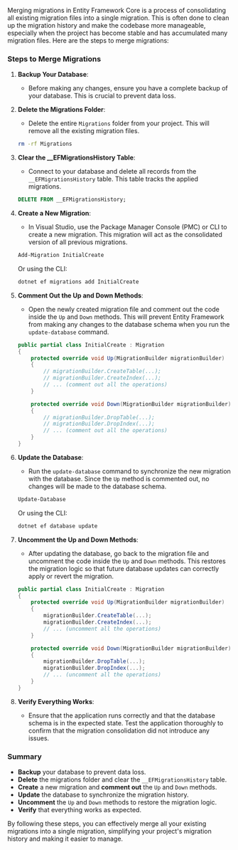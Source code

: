 Merging migrations in Entity Framework Core is a process of consolidating all existing migration files into a single migration. This is often done to clean up the migration history and make the codebase more manageable, especially when the project has become stable and has accumulated many migration files. Here are the steps to merge migrations:

### Steps to Merge Migrations

1. **Backup Your Database**:
   - Before making any changes, ensure you have a complete backup of your database. This is crucial to prevent data loss.

2. **Delete the Migrations Folder**:
   - Delete the entire `Migrations` folder from your project. This will remove all the existing migration files.

   ```sh
   rm -rf Migrations
   ```

3. **Clear the __EFMigrationsHistory Table**:
   - Connect to your database and delete all records from the `__EFMigrationsHistory` table. This table tracks the applied migrations.

   ```sql
   DELETE FROM __EFMigrationsHistory;
   ```

4. **Create a New Migration**:
   - In Visual Studio, use the Package Manager Console (PMC) or CLI to create a new migration. This migration will act as the consolidated version of all previous migrations.

   ```powershell
   Add-Migration InitialCreate
   ```

   Or using the CLI:

   ```sh
   dotnet ef migrations add InitialCreate
   ```

5. **Comment Out the Up and Down Methods**:
   - Open the newly created migration file and comment out the code inside the `Up` and `Down` methods. This will prevent Entity Framework from making any changes to the database schema when you run the `update-database` command.

   ```csharp
   public partial class InitialCreate : Migration
   {
       protected override void Up(MigrationBuilder migrationBuilder)
       {
           // migrationBuilder.CreateTable(...);
           // migrationBuilder.CreateIndex(...);
           // ... (comment out all the operations)
       }

       protected override void Down(MigrationBuilder migrationBuilder)
       {
           // migrationBuilder.DropTable(...);
           // migrationBuilder.DropIndex(...);
           // ... (comment out all the operations)
       }
   }
   ```

6. **Update the Database**:
   - Run the `update-database` command to synchronize the new migration with the database. Since the `Up` method is commented out, no changes will be made to the database schema.

   ```powershell
   Update-Database
   ```

   Or using the CLI:

   ```sh
   dotnet ef database update
   ```

7. **Uncomment the Up and Down Methods**:
   - After updating the database, go back to the migration file and uncomment the code inside the `Up` and `Down` methods. This restores the migration logic so that future database updates can correctly apply or revert the migration.

   ```csharp
   public partial class InitialCreate : Migration
   {
       protected override void Up(MigrationBuilder migrationBuilder)
       {
           migrationBuilder.CreateTable(...);
           migrationBuilder.CreateIndex(...);
           // ... (uncomment all the operations)
       }

       protected override void Down(MigrationBuilder migrationBuilder)
       {
           migrationBuilder.DropTable(...);
           migrationBuilder.DropIndex(...);
           // ... (uncomment all the operations)
       }
   }
   ```

8. **Verify Everything Works**:
   - Ensure that the application runs correctly and that the database schema is in the expected state. Test the application thoroughly to confirm that the migration consolidation did not introduce any issues.

### Summary

- **Backup** your database to prevent data loss.
- **Delete** the migrations folder and clear the `__EFMigrationsHistory` table.
- **Create** a new migration and **comment out** the `Up` and `Down` methods.
- **Update** the database to synchronize the migration history.
- **Uncomment** the `Up` and `Down` methods to restore the migration logic.
- **Verify** that everything works as expected.

By following these steps, you can effectively merge all your existing migrations into a single migration, simplifying your project's migration history and making it easier to manage.